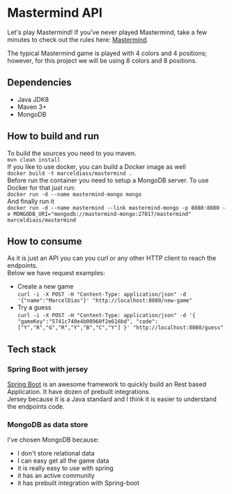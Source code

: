# Mastermind API

Let's play Mastermind! If you've never played Mastermind, take a few minutes to check out the rules here: [Mastermind](https://en.wikipedia.org/wiki/Mastermind_(board_game)#Gameplay_and_rules).

The typical Mastermind game is played with 4 colors and 4 positions; however, for this project we will be using 8 colors and 8 positions.

## Dependencies
* Java JDK8
* Maven 3+
* MongoDB

## How to build and run

To build the sources you need to you maven.  
`mvn clean install`  
If you like to use docker, you can build a Docker image as well  
`docker build -t marceldiass/mastermind .`  
Before run the container you need to setup a MongoDB server. To use Docker for that just run:  
`docker run -d --name mastermind-mongo mongo`  
And finally run it  
`docker run -d --name mastermind --link mastermind-mongo -p 8080:8080 -e MONGODB_URI="mongodb://mastermind-mongo:27017/mastermind" marceldiass/mastermind`


## How to consume

As it is just an API you can you curl or any other HTTP client to reach the endpoints.  
Below we have request examples:

* Create a new game  
`curl -i -X POST -H "Content-Type: application/json" -d '{"name":"MarcelDias"}' "http://localhost:8080/new-game"`
* Try a guess  
`curl -i -X POST -H "Content-Type: application/json" -d '{ "gameKey":"5741c740e4b00960f2e616bd", "code": ["Y","R","G","R","Y","B","C","Y"] }' "http://localhost:8080/guess"`

## Tech stack

### Spring Boot with jersey
[Spring Boot](http://projects.spring.io/spring-boot/) is an awesome framework to quickly build an Rest based Application. It have dozen of prebuilt integrations.  
Jersey because it is a Java standard and I think it is easier to understand the endpoints code.  

### MongoDB as data store
I've chosen MongoDB because:
* I don't store relational data
* I can easy get all the game data
* it is really easy to use with spring
* it has an active community
* it has prebuilt integration with Spring-boot
